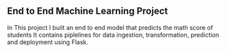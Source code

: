 ## End to End Machine Learning Project
In This project I built an end to end model that predicts the math score of students
It contains piplelines for data ingestion, transformation, prediction and deployment using Flask.
